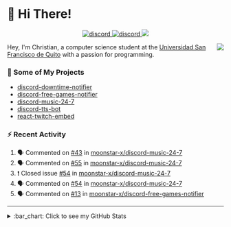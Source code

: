 # :wave: Hi There!

<p align="center">
  <a href="https://discord.gg/mhj3Zsv">
    <img alt="discord" src="https://img.shields.io/discord/730998659008823296.svg?label=&logo=discord&logoColor=ffffff&color=7389D8&labelColor=6A7EC2"/>
  </a>
  <a href="https://twitter.com/moonstar_x99">
    <img alt="discord" src="https://img.shields.io/twitter/follow/moonstar_x99?label=Follow%20Me%21&style=social"/>
  </a>
  <a href="https://badges.pufler.dev">
    <img src="https://badges.pufler.dev/visits/moonstar-x/moonstar-x?style=flat&logo=github">
  </a>
</p>

<img align="right" src="https://media.tenor.com/images/cb8fb20986aac7eef75c8ce6bc3997c0/tenor.gif" />

Hey, I'm Christian, a computer science student at the [Universidad San Francisco de Quito](http://www.usfq.edu.ec/Paginas/Inicio.aspx) with a passion for programming.

### :rocket: Some of My Projects

* [discord-downtime-notifier](https://github.com/moonstar-x/discord-downtime-notifier)
* [discord-free-games-notifier](https://github.com/moonstar-x/discord-free-games-notifier)
* [discord-music-24-7](https://github.com/moonstar-x/discord-music-24-7)
* [discord-tts-bot](https://github.com/moonstar-x/discord-tts-bot)
* [react-twitch-embed](https://github.com/moonstar-x/react-twitch-embed)

### :zap: Recent Activity

<!--START_SECTION:activity-->
1. 🗣 Commented on [#43](https://github.com/moonstar-x/discord-music-24-7/issues/43) in [moonstar-x/discord-music-24-7](https://github.com/moonstar-x/discord-music-24-7)
2. 🗣 Commented on [#55](https://github.com/moonstar-x/discord-music-24-7/issues/55) in [moonstar-x/discord-music-24-7](https://github.com/moonstar-x/discord-music-24-7)
3. ❗️ Closed issue [#54](https://github.com/moonstar-x/discord-music-24-7/issues/54) in [moonstar-x/discord-music-24-7](https://github.com/moonstar-x/discord-music-24-7)
4. 🗣 Commented on [#54](https://github.com/moonstar-x/discord-music-24-7/issues/54) in [moonstar-x/discord-music-24-7](https://github.com/moonstar-x/discord-music-24-7)
5. 🗣 Commented on [#13](https://github.com/moonstar-x/discord-free-games-notifier/issues/13) in [moonstar-x/discord-free-games-notifier](https://github.com/moonstar-x/discord-free-games-notifier)
<!--END_SECTION:activity-->

---

<details>
  <summary>
    :bar_chart: Click to see my GitHub Stats
  </summary>
  <p align="center">
    <br>
    <img alt="GitHub Stats" src="https://github-readme-stats.vercel.app/api?username=moonstar-x&count_private=true&show_icons=true&theme=dracula" />
    <br>
    <img alt="GitHub Top Languages" src="https://github-readme-stats.vercel.app/api/top-langs/?username=moonstar-x&layout=compact&theme=dracula" />
  </p>
</details>
